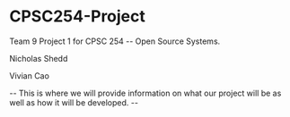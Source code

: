 # CPSC254-Project
Team 9 Project 1 for CPSC 254 -- Open Source Systems.

Nicholas Shedd

Vivian Cao



-- This is where we will provide information on what our project will be as well as how it will be developed. --
